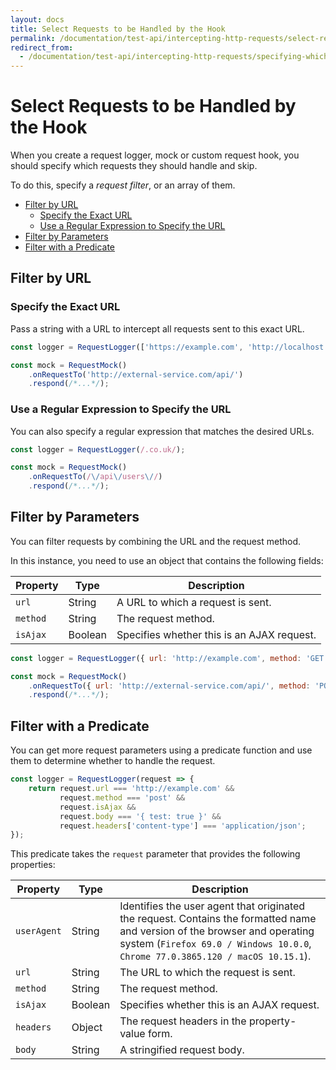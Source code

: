 ```yaml
---
layout: docs
title: Select Requests to be Handled by the Hook
permalink: /documentation/test-api/intercepting-http-requests/select-requests-to-be-handled-by-the-hook.html
redirect_from:
  - /documentation/test-api/intercepting-http-requests/specifying-which-requests-are-handled-by-the-hook.html
---
```

# Select Requests to be Handled by the Hook

When you create a request logger, mock or custom request hook, you should specify which requests they should handle and skip.

To do this, specify a *request filter*, or an array of them.

* [Filter by URL](#filter-by-url)
  * [Specify the Exact URL](#specify-the-exact-url)
  * [Use a Regular Expression to Specify the URL](#use-a-regular-expression-to-specify-the-url)
* [Filter by Parameters](#filter-by-parameters)
* [Filter with a Predicate](#filter-with-a-predicate)

## Filter by URL

### Specify the Exact URL

Pass a string with a URL to intercept all requests sent to this exact URL.

```js
const logger = RequestLogger(['https://example.com', 'http://localhost:8080']);
```

```js
const mock = RequestMock()
    .onRequestTo('http://external-service.com/api/')
    .respond(/*...*/);
```

### Use a Regular Expression to Specify the URL

You can also specify a regular expression that matches the desired URLs.

```js
const logger = RequestLogger(/.co.uk/);
```

```js
const mock = RequestMock()
    .onRequestTo(/\/api\/users\//)
    .respond(/*...*/);
```

## Filter by Parameters

You can filter requests by combining the URL and the request method.

In this instance, you need to use an object that contains the following fields:

Property | Type | Description
-------- | ---- | ------------
`url`    | String | A URL to which a request is sent.
`method` | String | The request method.
`isAjax` | Boolean | Specifies whether this is an AJAX request.

```js
const logger = RequestLogger({ url: 'http://example.com', method: 'GET', isAjax: false });
```

```js
const mock = RequestMock()
    .onRequestTo({ url: 'http://external-service.com/api/', method: 'POST', isAjax: true })
    .respond(/*...*/);
```

## Filter with a Predicate

You can get more request parameters using a predicate function and use them to determine whether to handle the request.

```js
const logger = RequestLogger(request => {
    return request.url === 'http://example.com' &&
           request.method === 'post' &&
           request.isAjax &&
           request.body === '{ test: true }' &&
           request.headers['content-type'] === 'application/json';
});
```

This predicate takes the `request` parameter that provides the following properties:

Property | Type | Description
-------- | ---- | --------------
`userAgent` | String | Identifies the user agent that originated the request. Contains the formatted name and version of the browser and operating system (`Firefox 69.0 / Windows 10.0.0`, `Chrome 77.0.3865.120 / macOS 10.15.1`).
`url`       | String | The URL to which the request is sent.
`method`    | String | The request method.
`isAjax`    | Boolean | Specifies whether this is an AJAX request.
`headers`   | Object | The request headers in the property-value form.
`body`      | String | A stringified request body.
